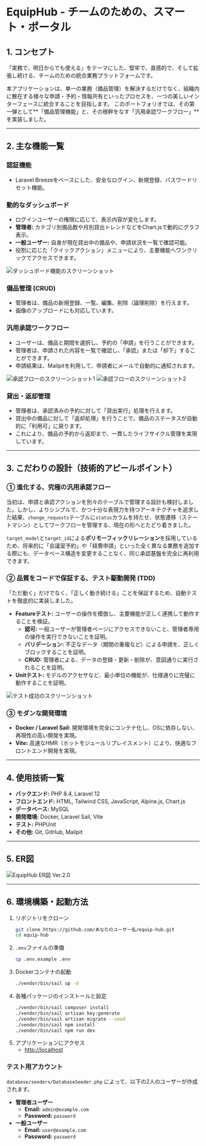 # EquipHub - チームのための、スマート・ポータル
## 1. コンセプト

「実務で、明日からでも使える」をテーマにした、堅牢で、直感的で、そして拡張し続ける、チームのための統合業務プラットフォームです。

本アプリケーションは、単一の業務（備品管理）を解決するだけでなく、組織内に散在する様々な申請・予約・情報共有といったプロセスを、一つの美しいインターフェースに統合することを目指します。
このポートフォリオでは、その第一弾として**「備品管理機能」と、その根幹をなす「汎用承認ワークフロー」**を実装しました。

---

## 2. 主な機能一覧

### 認証機能
- Laravel Breezeをベースにした、安全なログイン、新規登録、パスワードリセット機能。

### 動的なダッシュボード
- ログインユーザーの権限に応じて、表示内容が変化します。
- **管理者:** カテゴリ別備品数や月別貸出トレンドなどをChart.jsで動的にグラフ表示。
- **一般ユーザー:** 自身が現在貸出中の備品や、申請状況を一覧で確認可能。
- 役割に応じた「クイックアクション」メニューにより、主要機能へワンクリックでアクセスできます。

![ダッシュボード機能のスクリーンショット](./docs/dashboard-features.png)

### 備品管理 (CRUD)
- 管理者は、備品の新規登録、一覧、編集、削除（論理削除）を行えます。
- 画像のアップロードにも対応しています。

### 汎用承認ワークフロー
- ユーザーは、備品と期間を選択し、予約の「申請」を行うことができます。
- 管理者は、申請された内容を一覧で確認し、「承認」または「却下」することができます。
- 申請結果は、Mailpitを利用して、申請者にメールで自動的に通知されます。

![承認フローのスクリーンショット1](./docs/approval-flow1.png)
![承認フローのスクリーンショット2](./docs/approval-flow2.png)


### 貸出・返却管理
- 管理者は、承認済みの予約に対して「貸出実行」処理を行えます。
- 貸出中の備品に対して「返却処理」を行うことで、備品のステータスが自動的に「利用可」に戻ります。
- これにより、備品の予約から返却まで、一貫したライフサイクル管理を実現しています。

---

## 3. こだわりの設計（技術的アピールポイント）

### ① 進化する、究極の汎用承認フロー
当初は、申請と承認アクションを別々のテーブルで管理する設計も検討しました。しかし、よりシンプルで、かつ十分な表現力を持つアーキテクチャを追求した結果、`change_requests`テーブルに`status`カラムを持たせ、状態遷移（ステートマシン）としてワークフローを管理する、現在の形へとたどり着きました。

`target_model`と`target_id`による**ポリモーフィックリレーション**を採用しているため、将来的に「会議室予約」や「経費申請」といった全く異なる業務を追加する際にも、データベース構造を変更することなく、同じ承認基盤を完全に再利用できます。

### ② 品質をコードで保証する、テスト駆動開発 (TDD)
「ただ動く」だけでなく、「正しく動き続ける」ことを保証するため、自動テストを徹底的に実装しました。

- **Featureテスト:** ユーザーの操作を模倣し、主要機能が正しく連携して動作することを検証。
  - **認可:** 一般ユーザーが管理者ページにアクセスできないこと、管理者専用の操作を実行できないことを証明。
  - **バリデーション:** 不正なデータ（期間の重複など）による申請を、正しくブロックすることを証明。
  - **CRUD:** 管理者による、データの登録・更新・削除が、意図通りに実行されることを証明。
- **Unitテスト:** モデルのアクセサなど、最小単位の機能が、仕様通りに完璧に動作することを証明。

![テスト成功のスクリーンショット](./docs/tests-passed.png)

### ③ モダンな開発環境
- **Docker / Laravel Sail:** 開発環境を完全にコンテナ化し、OSに依存しない、再現性の高い開発を実現。
- **Vite:** 高速なHMR（ホットモジュールリプレイスメント）により、快適なフロントエンド開発を実現。

---

## 4. 使用技術一覧

- **バックエンド:** PHP 8.4, Laravel 12
- **フロントエンド:** HTML, Tailwind CSS, JavaScript, Alpine.js, Chart.js
- **データベース:** MySQL
- **開発環境:** Docker, Laravel Sail, Vite
- **テスト:** PHPUnit
- **その他:** Git, GitHub, Mailpit

---

## 5. ER図

![EquipHub ER図 Ver.2.0](./docs/er-diagram-v2.png)

---

## 6. 環境構築・起動方法

1.  リポジトリをクローン
    ```bash
    git clone https://github.com/あなたのユーザー名/equip-hub.git
    cd equip-hub
    ```
2.  `.env`ファイルの準備
    ```bash
    cp .env.example .env
    ```
3.  Dockerコンテナの起動
    ```bash
    ./vendor/bin/sail up -d
    ```
4.  各種パッケージのインストールと設定
    ```bash
    ./vendor/bin/sail composer install
    ./vendor/bin/sail artisan key:generate
    ./vendor/bin/sail artisan migrate --seed
    ./vendor/bin/sail npm install
    ./vendor/bin/sail npm run dev
    ```
5.  アプリケーションにアクセス
    - [http://localhost](http://localhost)

### テスト用アカウント
`database/seeders/DatabaseSeeder.php` によって、以下の2人のユーザーが作成されます。

- **管理者ユーザー**
  - **Email:** `admin@example.com`
  - **Password:** `password`
- **一般ユーザー**
  - **Email:** `user@example.com`
  - **Password:** `password`
